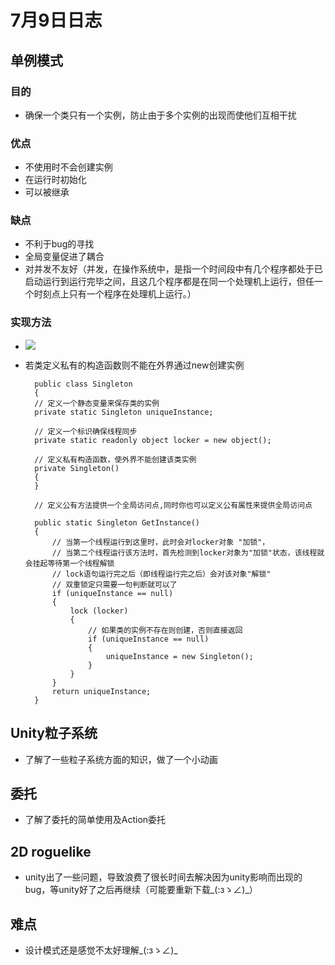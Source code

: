 # 7月9日日志 

##

## 单例模式 

### 目的 

* 确保一个类只有一个实例，防止由于多个实例的出现而使他们互相干扰

### 优点 

* 不使用时不会创建实例 
* 在运行时初始化
* 可以被继承 

### 缺点 

* 不利于bug的寻找
* 全局变量促进了耦合 
* 对并发不友好（并发，在操作系统中，是指一个时间段中有几个程序都处于已启动运行到运行完毕之间，且这几个程序都是在同一个处理机上运行，但任一个时刻点上只有一个程序在处理机上运行。）

### 实现方法

* ![](http://i.imgur.com/adJP5Mp.png)
* 若类定义私有的构造函数则不能在外界通过new创建实例 
    	
  
    	public class Singleton
    	{
        // 定义一个静态变量来保存类的实例
        private static Singleton uniqueInstance;

        // 定义一个标识确保线程同步
        private static readonly object locker = new object();

        // 定义私有构造函数，使外界不能创建该类实例
        private Singleton()
        {
        }
        
        // 定义公有方法提供一个全局访问点,同时你也可以定义公有属性来提供全局访问点
              
        public static Singleton GetInstance()
        {
            // 当第一个线程运行到这里时，此时会对locker对象 "加锁"，
            // 当第二个线程运行该方法时，首先检测到locker对象为"加锁"状态，该线程就会挂起等待第一个线程解锁
            // lock语句运行完之后（即线程运行完之后）会对该对象"解锁"
            // 双重锁定只需要一句判断就可以了
            if (uniqueInstance == null)
            {
                lock (locker)
                {
                    // 如果类的实例不存在则创建，否则直接返回
                    if (uniqueInstance == null)
                    {
                        uniqueInstance = new Singleton();
                    }
                }
            }
            return uniqueInstance;
        }

## Unity粒子系统 

* 了解了一些粒子系统方面的知识，做了一个小动画  

## 委托 

* 了解了委托的简单使用及Action委托 

## 2D roguelike 

* unity出了一些问题，导致浪费了很长时间去解决因为unity影响而出现的bug，等unity好了之后再继续（可能要重新下载_(:зゝ∠)_）

## 难点 

* 设计模式还是感觉不太好理解_(:зゝ∠)_ 




    